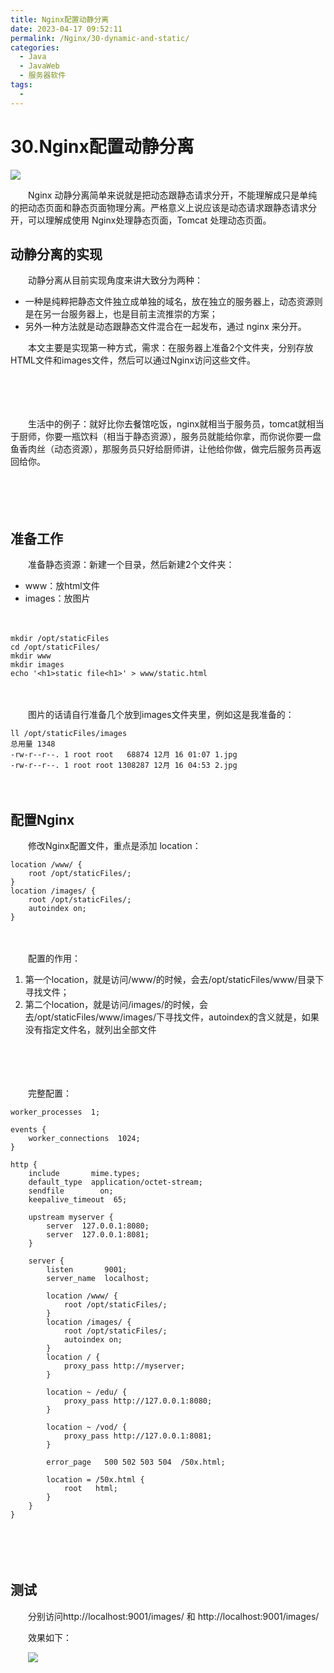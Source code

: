 ```yaml
---
title: Nginx配置动静分离
date: 2023-04-17 09:52:11
permalink: /Nginx/30-dynamic-and-static/
categories:
  - Java
  - JavaWeb
  - 服务器软件
tags:
  - 
---
```

# 30.Nginx配置动静分离
![](https://image.peterjxl.com/blog/249.jpg)


　　Nginx 动静分离简单来说就是把动态跟静态请求分开，不能理解成只是单纯的把动态页面和静态页面物理分离。严格意义上说应该是动态请求跟静态请求分开，可以理解成使用 Nginx处理静态页面，Tomcat 处理动态页面。

<!-- more -->

## 动静分离的实现

　　动静分离从目前实现角度来讲大致分为两种：

* 一种是纯粹把静态文件独立成单独的域名，放在独立的服务器上，动态资源则是在另一台服务器上，也是目前主流推崇的方案；
* 另外一种方法就是动态跟静态文件混合在一起发布，通过 nginx 来分开。

　　本文主要是实现第一种方式，需求：在服务器上准备2个文件夹，分别存放HTML文件和images文件，然后可以通过Nginx访问这些文件。

　　‍

　　‍

　　生活中的例子：就好比你去餐馆吃饭，nginx就相当于服务员，tomcat就相当于厨师，你要一瓶饮料（相当于静态资源），服务员就能给你拿，而你说你要一盘鱼香肉丝（动态资源），那服务员只好给厨师讲，让他给你做，做完后服务员再返回给你。

　　‍

　　‍

## 准备工作

　　准备静态资源：新建一个目录，然后新建2个文件夹：

* www：放html文件
* images：放图片

　　‍

```shell
mkdir /opt/staticFiles
cd /opt/staticFiles/
mkdir www
mkdir images
echo '<h1>static file<h1>' > www/static.html
```

　　‍

　　图片的话请自行准备几个放到images文件夹里，例如这是我准备的：

```shell
ll /opt/staticFiles/images
总用量 1348
-rw-r--r--. 1 root root   68874 12月 16 01:07 1.jpg
-rw-r--r--. 1 root root 1308287 12月 16 04:53 2.jpg
```

　　‍

## 配置Nginx

　　修改Nginx配置文件，重点是添加 location：

```nginx
location /www/ {
	root /opt/staticFiles/;
}
location /images/ {
	root /opt/staticFiles/;
	autoindex on;
}
```

　　‍

　　配置的作用：

1. 第一个location，就是访问/www/的时候，会去/opt/staticFiles/www/目录下寻找文件；
2. 第二个location，就是访问/images/的时候，会去/opt/staticFiles/www/images/下寻找文件，autoindex的含义就是，如果没有指定文件名，就列出全部文件

　　‍

　　‍

　　完整配置：

```nginx
worker_processes  1;

events {
    worker_connections  1024;
}

http {
    include       mime.types;
    default_type  application/octet-stream;
    sendfile        on;
    keepalive_timeout  65;

    upstream myserver {
        server  127.0.0.1:8080;
        server  127.0.0.1:8081;
    }

    server {
        listen       9001;
        server_name  localhost;

        location /www/ {
            root /opt/staticFiles/;
        }
        location /images/ {
            root /opt/staticFiles/;
            autoindex on;
        }
        location / {
            proxy_pass http://myserver;
        }

        location ~ /edu/ {
            proxy_pass http://127.0.0.1:8080;
        }

        location ~ /vod/ {
            proxy_pass http://127.0.0.1:8081;
        }

        error_page   500 502 503 504  /50x.html;

        location = /50x.html {
            root   html;
        }
    }
}
```

　　‍

　　‍

## 测试

　　分别访问http://localhost:9001/images/   和  http://localhost:9001/images/

　　效果如下：

　　​![](https://image.peterjxl.com/blog/image-20230328194937-ay72w25.png)​

　　‍

　　​​

　　‍

　　‍
